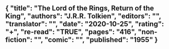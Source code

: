 {
 "title": "The Lord of the Rings, Return of the King",
 "authors": "J.R.R. Tolkien",
 "editors": "",
 "translator": "",
 "date": "2020-10-25",
 "rating": "+",
 "re-read": "TRUE",
 "pages": "416",
 "non-fiction": "",
 "comic": "",
 "published": "1955"
}
---

